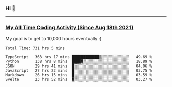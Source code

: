 ### Hi 🙂

---

### <a href="https://wakatime.com/@Eroxl">My All Time Coding Activity (Since Aug 18th 2021)</a>
My goal is to get to 10,000 hours eventually :)
<!--START_SECTION:waka-->

```text
Total Time: 731 hrs 5 mins

TypeScript   363 hrs 17 mins ████████████▒░░░░░░░░░░░░   49.69 %
Python       138 hrs 8 mins  ████▓░░░░░░░░░░░░░░░░░░░░   18.89 %
JSON         29 hrs 41 mins  █░░░░░░░░░░░░░░░░░░░░░░░░   04.06 %
JavaScript   27 hrs 22 mins  █░░░░░░░░░░░░░░░░░░░░░░░░   03.75 %
Markdown     26 hrs 15 mins  █░░░░░░░░░░░░░░░░░░░░░░░░   03.59 %
Svelte       23 hrs 52 mins  ▓░░░░░░░░░░░░░░░░░░░░░░░░   03.27 %
```

<!--END_SECTION:waka-->
